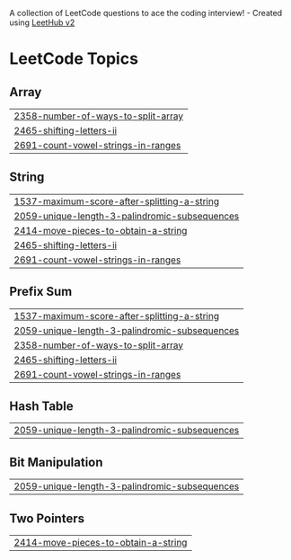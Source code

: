 A collection of LeetCode questions to ace the coding interview! - Created using [LeetHub v2](https://github.com/arunbhardwaj/LeetHub-2.0)
<!---LeetCode Topics Start-->
# LeetCode Topics
## Array
|  |
| ------- |
| [2358-number-of-ways-to-split-array](https://github.com/bytebeaver/leetcode-solutions/tree/master/2358-number-of-ways-to-split-array) |
| [2465-shifting-letters-ii](https://github.com/bytebeaver/leetcode-solutions/tree/master/2465-shifting-letters-ii) |
| [2691-count-vowel-strings-in-ranges](https://github.com/bytebeaver/leetcode-solutions/tree/master/2691-count-vowel-strings-in-ranges) |
## String
|  |
| ------- |
| [1537-maximum-score-after-splitting-a-string](https://github.com/bytebeaver/leetcode-solutions/tree/master/1537-maximum-score-after-splitting-a-string) |
| [2059-unique-length-3-palindromic-subsequences](https://github.com/bytebeaver/leetcode-solutions/tree/master/2059-unique-length-3-palindromic-subsequences) |
| [2414-move-pieces-to-obtain-a-string](https://github.com/bytebeaver/leetcode-solutions/tree/master/2414-move-pieces-to-obtain-a-string) |
| [2465-shifting-letters-ii](https://github.com/bytebeaver/leetcode-solutions/tree/master/2465-shifting-letters-ii) |
| [2691-count-vowel-strings-in-ranges](https://github.com/bytebeaver/leetcode-solutions/tree/master/2691-count-vowel-strings-in-ranges) |
## Prefix Sum
|  |
| ------- |
| [1537-maximum-score-after-splitting-a-string](https://github.com/bytebeaver/leetcode-solutions/tree/master/1537-maximum-score-after-splitting-a-string) |
| [2059-unique-length-3-palindromic-subsequences](https://github.com/bytebeaver/leetcode-solutions/tree/master/2059-unique-length-3-palindromic-subsequences) |
| [2358-number-of-ways-to-split-array](https://github.com/bytebeaver/leetcode-solutions/tree/master/2358-number-of-ways-to-split-array) |
| [2465-shifting-letters-ii](https://github.com/bytebeaver/leetcode-solutions/tree/master/2465-shifting-letters-ii) |
| [2691-count-vowel-strings-in-ranges](https://github.com/bytebeaver/leetcode-solutions/tree/master/2691-count-vowel-strings-in-ranges) |
## Hash Table
|  |
| ------- |
| [2059-unique-length-3-palindromic-subsequences](https://github.com/bytebeaver/leetcode-solutions/tree/master/2059-unique-length-3-palindromic-subsequences) |
## Bit Manipulation
|  |
| ------- |
| [2059-unique-length-3-palindromic-subsequences](https://github.com/bytebeaver/leetcode-solutions/tree/master/2059-unique-length-3-palindromic-subsequences) |
## Two Pointers
|  |
| ------- |
| [2414-move-pieces-to-obtain-a-string](https://github.com/bytebeaver/leetcode-solutions/tree/master/2414-move-pieces-to-obtain-a-string) |
<!---LeetCode Topics End-->